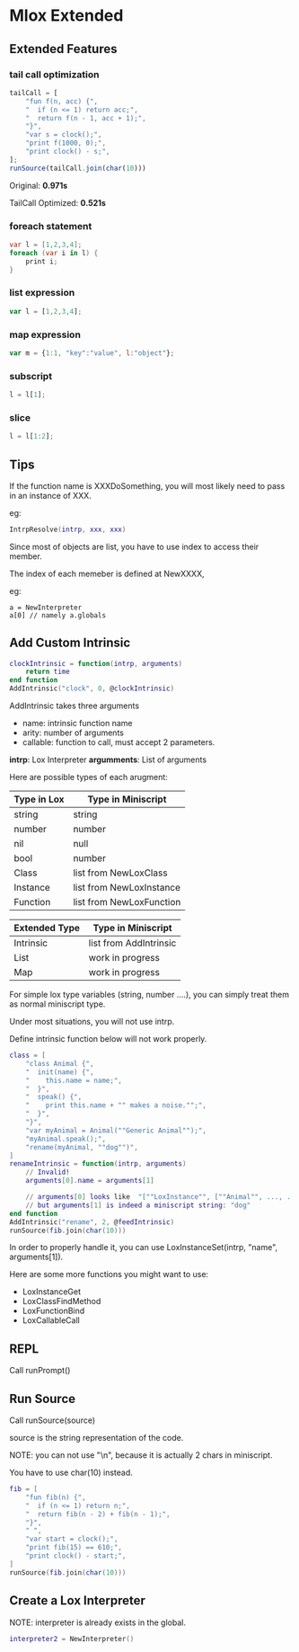 # Mlox Extended

## Extended Features
### tail call optimization
```js
tailCall = [
    "fun f(n, acc) {",
    "  if (n <= 1) return acc;",
    "  return f(n - 1, acc + 1);",
    "}",
    "var s = clock();",
    "print f(1000, 0);",
    "print clock() - s;",
];
runSource(tailCall.join(char(10)))
```
Original: **0.971s**

TailCall Optimized: **0.521s**

### foreach statement
```C#
var l = [1,2,3,4];
foreach (var i in l) {
    print i;
}
```

### list expression
```js
var l = [1,2,3,4];
```
### map expression
```js
var m = {1:1, "key":"value", l:"object"};
```
### subscript
```js
l = l[1];
```
### slice

```js
l = l[1:2];
```

## Tips
If the function name is XXXDoSomething, you will most likely need to pass in an instance of XXX.

eg: 
```lua
IntrpResolve(intrp, xxx, xxx)
```

Since most of objects are list, you have to use index to access their member.

The index of each memeber is defined at NewXXXX,

eg: 
```
a = NewInterpreter
a[0] // namely a.globals
```

## Add Custom Intrinsic
```lua
clockIntrinsic = function(intrp, arguments)
    return time
end function
AddIntrinsic("clock", 0, @clockIntrinsic)
```
AddIntrinsic takes three arguments
- name: intrinsic function name 
- arity: number of arguments
- callable: function to call, must accept 2 parameters.

**intrp**: Lox Interpreter
**argumments**: List of arguments

Here are possible types of each arugment:

| Type in Lox | Type in Miniscript |
| ----------- | -------            |
| string      | string             |
| number      | number             |
| nil         | null               |
| bool        | number             |
| Class       | list from NewLoxClass   |
| Instance    | list from NewLoxInstance|
| Function    | list from NewLoxFunction|

| Extended Type | Type in Miniscript |
| -----------   | -------            |
| Intrinsic     | list from  AddIntrinsic|
| List          | work in progress       |
| Map           | work in progress       |

For simple lox type variables (string, number ....), you can simply treat them as normal miniscript type.

Under most situations, you will not use intrp.

Define intrinsic function below will not work properly.

```lua
class = [
    "class Animal {",
    "  init(name) {",
    "    this.name = name;",
    "  }",
    "  speak() {",
    "    print this.name + "" makes a noise."";",
    "  }",
    "}",
    "var myAnimal = Animal(""Generic Animal"");",
    "myAnimal.speak();",
    "rename(myAnimal, ""dog"")",
]
renameIntrinsic = function(intrp, arguments)
    // Invalid!
    arguments[0].name = arguments[1]

    // arguments[0] looks like  "[""LoxInstance"", [""Animal"", ..., ...] , ....]"
    // but arguments[1] is indeed a miniscript string: "dog"
end function
AddIntrinsic("rename", 2, @feedIntrinsic)
runSource(fib.join(char(10)))
```
In order to properly handle it, you can use LoxInstanceSet(intrp, "name", arguments[1]).

Here are some more functions you might want to use:

- LoxInstanceGet
- LoxClassFindMethod
- LoxFunctionBind
- LoxCallableCall

## REPL
Call runPrompt()

## Run Source
Call runSource(source)

source is the string representation of the code.

NOTE: you can not use "\n", because it is actually 2 chars in miniscript.

You have to use char(10) instead.
```lua
fib = [
    "fun fib(n) {",
    "  if (n <= 1) return n;",
    "  return fib(n - 2) + fib(n - 1);",
    "}",
    " ",
    "var start = clock();",
    "print fib(15) == 610;",
    "print clock() - start;",
]
runSource(fib.join(char(10)))
```

## Create a Lox Interpreter
NOTE: interpreter is already exists in the global.
```lua
interpreter2 = NewInterpreter()
```